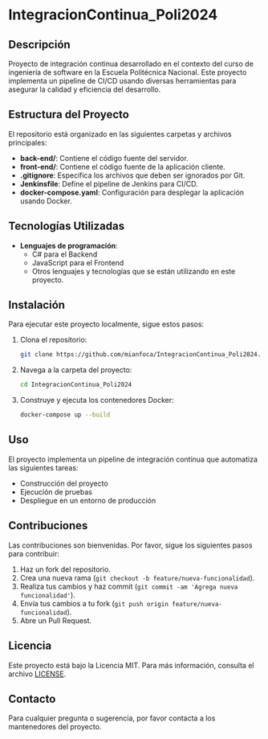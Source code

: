 # IntegracionContinua_Poli2024

## Descripción
Proyecto de integración continua desarrollado en el contexto del curso de ingeniería de software en la Escuela Politécnica Nacional. Este proyecto implementa un pipeline de CI/CD usando diversas herramientas para asegurar la calidad y eficiencia del desarrollo.

## Estructura del Proyecto
El repositorio está organizado en las siguientes carpetas y archivos principales:

- **back-end/**: Contiene el código fuente del servidor.
- **front-end/**: Contiene el código fuente de la aplicación cliente.
- **.gitignore**: Especifica los archivos que deben ser ignorados por Git.
- **Jenkinsfile**: Define el pipeline de Jenkins para CI/CD.
- **docker-compose.yaml**: Configuración para desplegar la aplicación usando Docker.

## Tecnologías Utilizadas
- **Lenguajes de programación**: 
  - C# para el Backend
  - JavaScript para el Frontend
  - Otros lenguajes y tecnologías que se están utilizando en este proyecto.

## Instalación
Para ejecutar este proyecto localmente, sigue estos pasos:

1. Clona el repositorio:
    ```bash
    git clone https://github.com/mianfoca/IntegracionContinua_Poli2024.git
    ```
2. Navega a la carpeta del proyecto:
    ```bash
    cd IntegracionContinua_Poli2024
    ```
3. Construye y ejecuta los contenedores Docker:
    ```bash
    docker-compose up --build
    ```

## Uso
El proyecto implementa un pipeline de integración continua que automatiza las siguientes tareas:
- Construcción del proyecto
- Ejecución de pruebas
- Despliegue en un entorno de producción

## Contribuciones
Las contribuciones son bienvenidas. Por favor, sigue los siguientes pasos para contribuir:

1. Haz un fork del repositorio.
2. Crea una nueva rama (`git checkout -b feature/nueva-funcionalidad`).
3. Realiza tus cambios y haz commit (`git commit -am 'Agrega nueva funcionalidad'`).
4. Envía tus cambios a tu fork (`git push origin feature/nueva-funcionalidad`).
5. Abre un Pull Request.

## Licencia
Este proyecto está bajo la Licencia MIT. Para más información, consulta el archivo [LICENSE](LICENSE).

## Contacto
Para cualquier pregunta o sugerencia, por favor contacta a los mantenedores del proyecto.

